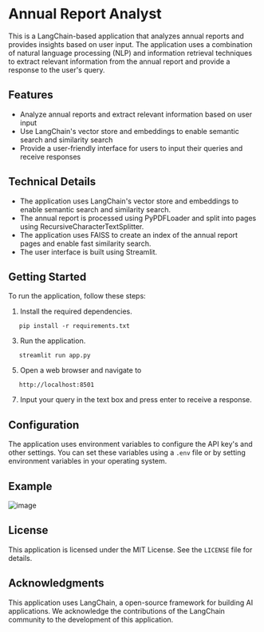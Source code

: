 **Annual Report Analyst**
==========================

This is a LangChain-based application that analyzes annual reports and provides insights based on user input. The application uses a combination of natural language processing (NLP) and information retrieval techniques to extract relevant information from the annual report and provide a response to the user's query.

**Features**
------------

* Analyze annual reports and extract relevant information based on user input
* Use LangChain's vector store and embeddings to enable semantic search and similarity search
* Provide a user-friendly interface for users to input their queries and receive responses

**Technical Details**
--------------------

* The application uses LangChain's vector store and embeddings to enable semantic search and similarity search.
* The annual report is processed using PyPDFLoader and split into pages using RecursiveCharacterTextSplitter.
* The application uses FAISS to create an index of the annual report pages and enable fast similarity search.
* The user interface is built using Streamlit.

**Getting Started**
---------------

To run the application, follow these steps:

1. Install the required dependencies.
```
   pip install -r requirements.txt
```
3. Run the application.
```
   streamlit run app.py
```
5. Open a web browser and navigate to
```
   http://localhost:8501
```
7. Input your query in the text box and press enter to receive a response.

**Configuration**
---------------

The application uses environment variables to configure the  API key's and other settings. You can set these variables using a `.env` file or by setting environment variables in your operating system.

**Example**
---------------

   ![image](https://github.com/shon-Rocky/GPT-Analyst/assets/140310009/052d8e6d-2fa4-421e-b010-50966ea5cdf7)
   

**License**
-------

This application is licensed under the MIT License. See the `LICENSE` file for details.

**Acknowledgments**
---------------

This application uses LangChain, a open-source framework for building AI applications. We acknowledge the contributions of the LangChain community to the development of this application.
